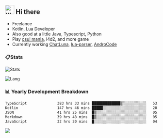 ## <img alt="wave" src="https://raw.githubusercontent.com/MartinHeinz/MartinHeinz/master/wave.gif" width="30px"> Hi there

- Freelance
- Kotlin, Lua Developer
- Also good at a little Java, Typescript, Python
- Play [osu! mania](https://osu.ppy.sh/users/29808669), l4d2, and more game
- Currently working [ChatLuna](https://github.com/ChatLunaLab), [lua-parser](https://github.com/dingyi222666/lua-parser), [AndroCode](https://github.com/dingyi222666/AndroCode)

### 📋Stats

![Stats](https://github-readme-stats.vercel.app/api?username=dingyi222666&show_icons=true&icon_color=47A69E&title_color=47A69E&count_private=true)    

![Lang](https://github-readme-stats.vercel.app/api/top-langs/?username=dingyi222666&layout=compact&title_color=47A69E&hide=html,css,c,c%2B%2B)   

### 📊 Yearly Development Breakdown

<!--START_SECTION:waka-->

```txt
TypeScript              383 hrs 33 mins █████████████▒░░░░░░░░░░░   53.04 %
Kotlin                  147 hrs 46 mins █████░░░░░░░░░░░░░░░░░░░░   20.43 %
JSON                    41 hrs 25 mins  █▒░░░░░░░░░░░░░░░░░░░░░░░   05.73 %
Markdown                39 hrs 48 mins  █▒░░░░░░░░░░░░░░░░░░░░░░░   05.50 %
JavaScript              32 hrs 20 mins  █░░░░░░░░░░░░░░░░░░░░░░░░   04.47 %
```

<!--END_SECTION:waka-->

![](https://komarev.com/ghpvc/?username=dingyi222666)
